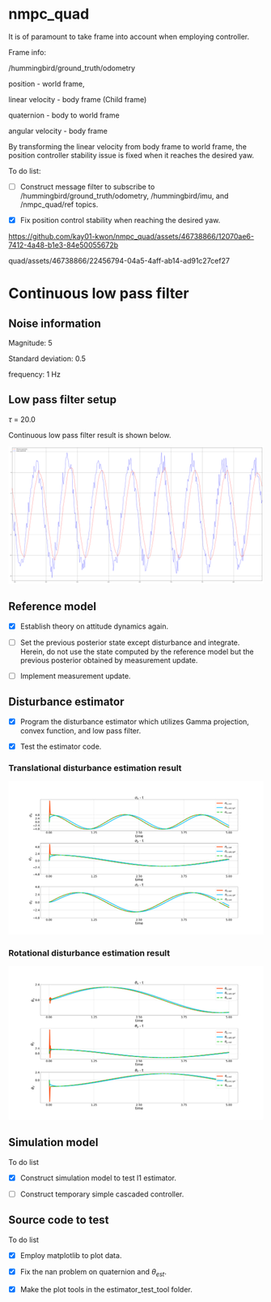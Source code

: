 # nmpc_quad

It is of paramount to take frame into account when employing controller.

Frame info:

/hummingbird/ground_truth/odometry

position - world frame,

linear velocity - body frame (Child frame)

quaternion - body to world frame

angular velocity - body frame

By transforming the linear velocity from body frame to world frame, the position controller stability issue is fixed when it reaches the desired yaw.


To do list:

- [ ] Construct message filter to subscribe to /hummingbird/ground_truth/odometry, /hummingbird/imu, and /nmpc_quad/ref topics.

- [x] Fix position control stability when reaching the desired yaw.

https://github.com/kay01-kwon/nmpc_quad/assets/46738866/12070ae6-7412-4a48-b1e3-84e50055672b

quad/assets/46738866/22456794-04a5-4aff-ab14-ad91c27cef27

# Continuous low pass filter

## Noise information

Magnitude: 5

Standard deviation: 0.5

frequency: 1 Hz


## Low pass filter setup

$\tau$ = 20.0

Continuous low pass filter result is shown below. 

<img src='l1_estimator/figures/ros_low_pass_filter_test_result.png'>

## Reference model

- [x] Establish theory on attitude dynamics again.

- [ ] Set the previous posterior state except disturbance and integrate. Herein, do not use the state computed by the reference model but the previous posterior obtained by measurement update.

- [ ] Implement measurement update.

## Disturbance estimator

- [x] Program the disturbance estimator which utilizes Gamma projection, convex function, and low pass filter.

- [x] Test the estimator code.


### Translational disturbance estimation result

<img src='l1_estimator/figures/disturbance_estimation_result(trans).png'>

### Rotational disturbance estimation result
<img src='l1_estimator/figures/disturbance_estimation_result(orien).png'>

## Simulation model

To do list

- [x] Construct simulation model to test l1 estimator.

- [ ] Construct temporary simple cascaded controller.

## Source code to test

To do list

- [x] Employ matplotlib to plot data.

- [x] Fix the nan problem on quaternion and $\theta_{est}$.

- [x] Make the plot tools in the estimator_test_tool folder.